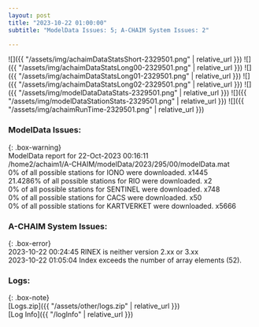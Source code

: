 ```yaml
---
layout: post
title: "2023-10-22 01:00:00"
subtitle: "ModelData Issues: 5; A-CHAIM System Issues: 2"

---
```


![]({{ "/assets/img/achaimDataStatsShort-2329501.png" | relative_url }})
![]({{ "/assets/img/achaimDataStatsLong00-2329501.png" | relative_url }})
![]({{ "/assets/img/achaimDataStatsLong01-2329501.png" | relative_url }})
![]({{ "/assets/img/achaimDataStatsLong02-2329501.png" | relative_url }})
![]({{ "/assets/img/modelDataDataStats-2329501.png" | relative_url }})
![]({{ "/assets/img/modelDataStationStats-2329501.png" | relative_url }})
![]({{ "/assets/img/achaimRunTime-2329501.png" | relative_url }})


### ModelData Issues:  
  
{: .box-warning}  
 ModelData report for 22-Oct-2023 00:16:11   
 /home2/achaim1/A-CHAIM/modelData/2023/295/00/modelData.mat   
 0% of all possible stations for IONO were downloaded. x1445   
 21.4286% of all possible stations for RIO were downloaded. x2   
 0% of all possible stations for SENTINEL were downloaded. x748   
 0% of all possible stations for CACS were downloaded. x50   
 0% of all possible stations for KARTVERKET were downloaded. x5666   
  
### A-CHAIM System Issues:  
  
{: .box-error}  
2023-10-22 00:24:45 RINEX is neither version 2.xx or 3.xx  
2023-10-22 01:05:04 Index exceeds the number of array elements (52).  

### Logs:  
  
{: .box-note}  
[Logs.zip]({{ "/assets/other/logs.zip" | relative_url }})  
[Log Info]({{ "/logInfo" | relative_url }})  
